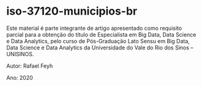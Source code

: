 # iso-37120-municipios-br
Este material é parte integrante de artigo apresentado como requisito parcial para a obtenção do título de Especialista em Big Data, Data Science e Data Analytics, pelo curso de Pós-Graduação Lato Sensu em Big Data, Data Science e Data Analytics da Universidade do Vale do Rio dos Sinos – UNISINOS.

Autor: Rafael Feyh

Ano: 2020
